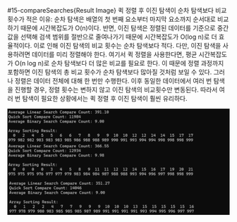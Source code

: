 #15-compareSearches{Result Image}
퀵 정렬 후 이진 탐색이 순차 탐색보다 비교 횟수가 적은 이유:
순차 탐색은 배열의 첫 번째 요소부터 마지막 요소까지 순서대로 비교하기 때문에 시간복잡도가 O(n)이다. 반면, 이진 탐색은 정렬된 데이터를 기준으로 중간값을 선택해 검색 범위를 절반으로 줄여나가기 때문에 시간복잡도가 O(log n)로 더 효율적이다. 이로 인해 이진 탐색의 비교 횟수는 순차 탐색보다 적다. 다만, 이진 탐색을 사용하려면 데이터를 미리 정렬해야 한다. 여기서 퀵 정렬을 사용한다면, 평균 시간복잡도가 O(n log n)로 순차 탐색보다 더 많은 비교를 필요로 한다. 이 때문에 정렬 과정까지 포함하면 이진 탐색의 총 비교 횟수가 순차 탐색보다 많아질 것처럼 보일 수 있다. 그러나 정렬은 데이터 전체에 대해 한 번만 수행한다. 이후 동일한 데이터에서 여러 번 탐색을 진행할 경우, 정렬 횟수는 변하지 않고 이진 탐색의 비교횟수만 변동된다. 따라서 여러 번 탐색이 필요한 상황에서는 퀵 정렬 후 이진 탐색이 훨씬 유리하다.

![.](./15-compareSearches.png)

